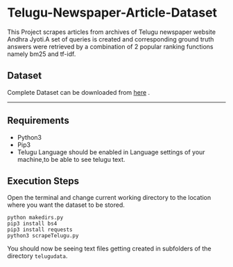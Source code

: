 # Telugu-Newspaper-Article-Dataset
This Project scrapes articles from archives of Telugu newspaper website Andhra Jyoti.A set of queries is created and corresponding ground truth answers were retrieved by a combination of 2 popular ranking functions namely bm25 and tf-idf.

## Dataset
Complete Dataset can be downloaded from [here](https://drive.google.com/file/d/1IbqM335M7imzG-2ZV0d8-JbRqCnyAii3/view?usp=sharing) .

---

## Requirements
* Python3
* Pip3 
* Telugu Language should be enabled in Language settings of your machine,to be able to see telugu text.

## Execution Steps
Open the terminal and change current working directory to the location where you want the dataset to be stored.
```
python makedirs.py 
pip3 install bs4
pip3 install requests
python3 scrapeTelugu.py
```
You should now be seeing text files getting created in subfolders of the directory `telugudata`. 

